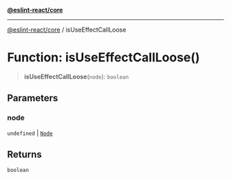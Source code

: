 [**@eslint-react/core**](../README.md)

***

[@eslint-react/core](../README.md) / isUseEffectCallLoose

# Function: isUseEffectCallLoose()

> **isUseEffectCallLoose**(`node`): `boolean`

## Parameters

### node

`undefined` | [`Node`](../-internal-/type-aliases/Node.md)

## Returns

`boolean`

